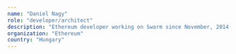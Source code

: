 ```yaml
---
name: "Daniel Nagy"
role: "developer/architect"
description: "Ethereum developer working on Swarm since November, 2014. Has been active in financial cryptography since 2008 at ePoint Systems Ltd. of which he is one of the founders. PhD in applied mathematics from Queen's University of Kingston, Ontario, Canada. Teaching Advanced Cryptography at ELTE Budapest University of Science in Budapest, Hungary."
organization: "Ethereum"
country: "Hungary"
---
```

